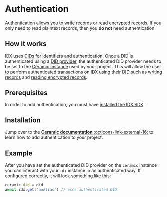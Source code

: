 # Authentication

Authentication allows you to [write records](writing.md) or [read encrypted records](reading.md). If you only need to read plaintext records, then you **do not** need authentication.

## **How it works**

IDX uses [DIDs](../reference/dependency-apis.md#did) for identifiers and authentication. Once a DID is authenticated using a [DID provider](../reference/dependency-apis.md#didprovider), the authenticated DID provider needs to be set to the [Ceramic instance](../learn/glossary.md#ceramic) used by your project. This will allow the user to perform authenticated transactions on IDX using their DID such as [writing records](writing.md) and [reading encrypted records](reading.md).

## **Prerequisites**

In order to add authentication, you must have [installed the IDX SDK](installation.md).

## **Installation**

Jump over to the [**Ceramic documentation** :octicons-link-external-16:](https://developers.ceramic.network/build/authentication/) to learn how to add authentication to your project.

## **Example**

After you have set the authenticated DID provider on the `ceramic` instance you can interact with your `idx` instance in an authenticated way. If configured correctly, it will look something like this:

```js
ceramic.did = did
await idx.get('anAlias') // uses authenticated DID
```
